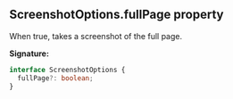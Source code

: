 ## ScreenshotOptions.fullPage property

When true, takes a screenshot of the full page.

**Signature:**

```typescript
interface ScreenshotOptions {
  fullPage?: boolean;
}
```
